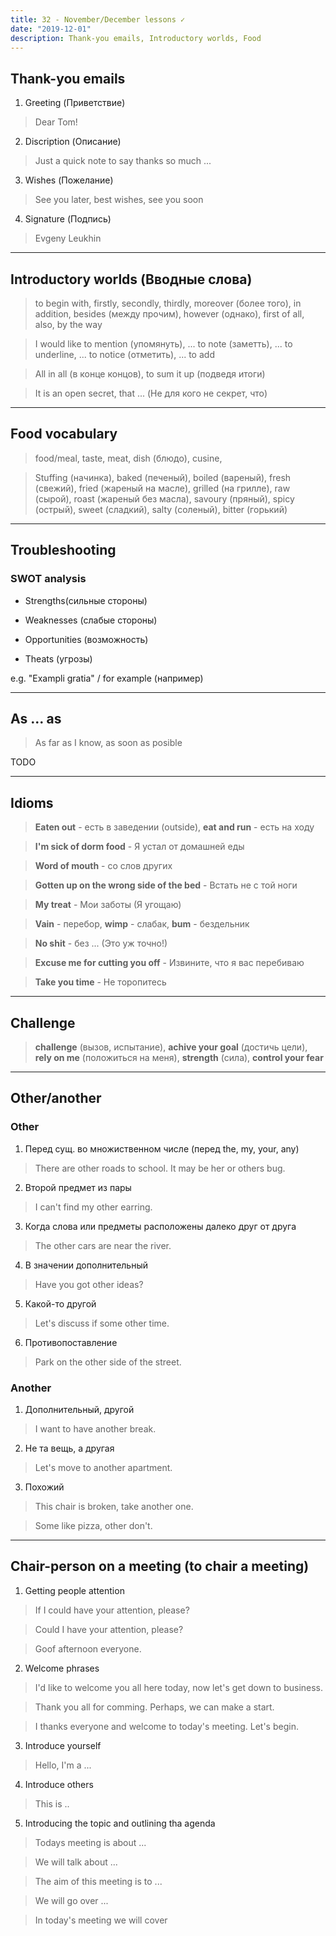 ```yaml
---
title: 32 - November/December lessons ✓
date: "2019-12-01"
description: Thank-you emails, Introductory worlds, Food
---
```


## Thank-you emails

1. Greeting (Приветствие)

> Dear Tom!

2. Discription (Описание)

> Just a quick note to say thanks so much ...

3. Wishes (Пожелание)

> See you later, best wishes, see you soon

4. Signature (Подпись)

> Evgeny Leukhin

***

## Introductory worlds (Вводные слова)

> to begin with, firstly, secondly, thirdly, moreover (более того), in addition, besides (между прочим), however (однако), first of all, also, by the way

> I would like to mention (упомянуть), ... to note (заметть), ... to underline, ... to notice (отметить), ... to add

> All in all (в конце концов), to sum it up (подведя итоги)

> It is an open secret, that ... (Не для кого не секрет, что)

***

## Food vocabulary

> food/meal, taste, meat, dish (блюдо), cusine, 

> Stuffing (начинка), baked (печеный), boiled (вареный), fresh (свежий), fried (жареный на масле), grilled (на грилле), raw (сырой), roast (жареный без масла), savoury (пряный), spicy (острый), sweet (сладкий), salty (соленый), bitter (горький)

***

## Troubleshooting

### SWOT analysis

* Strengths(сильные стороны)

* Weaknesses (слабые стороны)

* Opportunities (возможность)

* Theats (угрозы)

e.g. "Exampli gratia" / for example (например)

***

## As ... as

> As far as I know, as soon as posible

TODO 

***

## Idioms

> **Eaten out** - есть в заведении (outside), **eat and run** - есть на ходу

> **I'm sick of dorm food** - Я устал от домашней еды

> **Word of mouth** - со слов других

> **Gotten up on the wrong side of the bed** - Встать не с той ноги

> **My treat** - Мои заботы (Я угощаю)

> **Vain** - перебор, **wimp** - слабак, **bum** - бездельник

> **No shit** - без ... (Это уж точно!)

> **Excuse me for cutting you off** - Извините, что я вас перебиваю

> **Take you time** - Не торопитесь

***

## Challenge

> **challenge** (вызов, испытание), **achive your goal** (достичь цели), **rely on me** (положиться на меня), **strength** (сила), **control your fear**

***

## Other/another

### Other

1. Перед сущ. во множиственном числе (перед the, my, your, any)

> There are other roads to school. It may be her or others bug.

2. Второй предмет из пары

> I can't find my other earring.

3. Когда слова или предметы расположены далеко друг от друга

> The other cars are near the river.

4. В значении дополнительный

> Have you got other ideas?

5. Какой-то другой

> Let's discuss if some other time.

6. Противопоставление

> Park on the other side of the street.

### Another

1. Дополнительный, другой

> I want to have another break.

2. Не та вещь, а другая

> Let's move to another apartment.

3. Похожий

> This chair is broken, take another one.

> Some like pizza, other don't.

***

## Chair-person on a meeting (to chair a meeting)

1. Getting people attention

> If I could have your attention, please?

> Could I have your attention, please?

> Goof afternoon everyone.

2. Welcome phrases

> I'd like to welcome you all here today, now let's get down to business.

> Thank you all for comming. Perhaps, we can make a start.

> I thanks everyone and welcome to today's meeting. Let's begin.

3. Introduce yourself

> Hello, I'm a ...

4. Introduce others

> This is ..

5. Introducing the topic and outlining tha agenda

> Todays meeting is about ...

> We will talk about ...

> The aim of this meeting is to ...

> We will go over ...

> In today's meeting we will cover